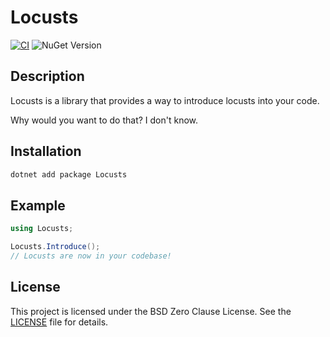 # Locusts

[![CI](https://github.com/locusts-r-us/locusts/actions/workflows/dotnet.yml/badge.svg)](https://github.com/locusts-r-us/locusts/actions/workflows/dotnet.yml)
![NuGet Version](https://img.shields.io/nuget/v/locusts?logo=nuget&label=NuGet%20Package)

## Description

Locusts is a library that provides a way to introduce locusts into your code.

Why would you want to do that? I don't know.

## Installation

```sh
dotnet add package Locusts
```

## Example

```cs
using Locusts;

Locusts.Introduce();
// Locusts are now in your codebase!
```

## License

This project is licensed under the BSD Zero Clause License. See the [LICENSE](../LICENSE) file for details.
